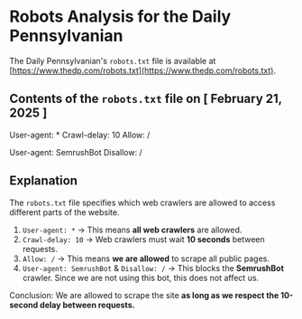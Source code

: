 # Robots Analysis for the Daily Pennsylvanian

The Daily Pennsylvanian's `robots.txt` file is available at  
[https://www.thedp.com/robots.txt](https://www.thedp.com/robots.txt).

## Contents of the `robots.txt` file on [ February 21, 2025 ]

User-agent: *
Crawl-delay: 10
Allow: /

User-agent: SemrushBot
Disallow: /

## Explanation

The `robots.txt` file specifies which web crawlers are allowed to access different parts of the website.

1.  `User-agent: *` → This means **all web crawlers** are allowed.  
2.  `Crawl-delay: 10` → Web crawlers must wait **10 seconds** between requests.  
3.  `Allow: /` → This means **we are allowed** to scrape all public pages.  
4.  `User-agent: SemrushBot` & `Disallow: /` → This blocks the **SemrushBot** crawler. Since we are not using this bot, this does not affect us.

Conclusion: We are allowed to scrape the site **as long as we respect the 10-second delay between requests.**
